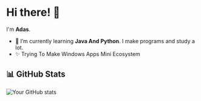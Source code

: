 # Hi there! 👋

I'm **Adas**.

- 🌱 I’m currently learning **Java And Python**. I make programs and study a lot.
- ✨ Trying To Make Windows Apps Mini Ecosystem

## 📊 GitHub Stats

![Your GitHub stats](https://github-readme-stats.vercel.app/api?username=adasjusk&show_icons=true&theme=shadow_blue)

